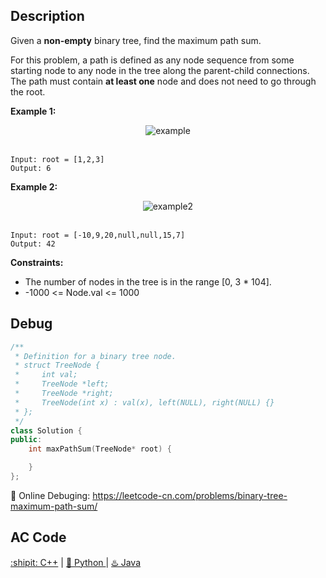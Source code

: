 ## Description

Given a <strong>non-empty</strong> binary tree, find the maximum path sum.

For this problem, a path is defined as any node sequence from some starting node to any node in the tree along the parent-child connections. The path must contain <strong>at least one</strong> node and does not need to go through the root.


<strong>Example 1:</strong>
<div align="center">
  <img src="https://assets.leetcode.com/uploads/2020/10/13/exx1.jpg" alt="example">
</div>
<br>

```
Input: root = [1,2,3]
Output: 6
```

<strong>Example 2:</strong>

<div align="center">
  <img src="https://assets.leetcode.com/uploads/2020/10/13/exx2.jpg" alt="example2">
</div>
<br>

```
Input: root = [-10,9,20,null,null,15,7]
Output: 42
```

<strong>Constraints:</strong>

- The number of nodes in the tree is in the range [0, 3 * 104].
- -1000 <= Node.val <= 1000


## Debug
```cpp
/**
 * Definition for a binary tree node.
 * struct TreeNode {
 *     int val;
 *     TreeNode *left;
 *     TreeNode *right;
 *     TreeNode(int x) : val(x), left(NULL), right(NULL) {}
 * };
 */
class Solution {
public:
    int maxPathSum(TreeNode* root) {

    }
};
```

🐛 Online Debuging: https://leetcode-cn.com/problems/binary-tree-maximum-path-sum/

## AC Code
<div>
  <a href="https://github.com/Charmve/LeetCode4FLAG/tree/main/124.%20Binary%20Tree%20Maximum%20Path%20Sum/124_binary-tree-maximum-path-sum.cpp">:shipit: C++</a> | 
  <a href="https://github.com/Charmve/LeetCode4FLAG/tree/main/124.%20Binary%20Tree%20Maximum%20Path%20Sum/124_binary-tree-maximum-path-sum.py">🐍 Python </a> | 
  <a href="https://github.com/Charmve/LeetCode4FLAG/tree/main/124.%20Binary%20Tree%20Maximum%20Path%20Sum/124_binary-tree-maximum-path-sum.java">♨️ Java </a>
</div>
